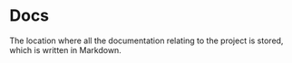 # Docs

The location where all the documentation relating to the project is stored, which is written in Markdown.